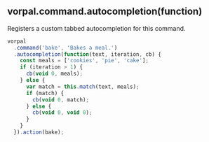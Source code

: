 ## vorpal.command.autocompletion(function)

Registers a custom tabbed autocompletion for this command. 

```js
vorpal
  .command('bake', 'Bakes a meal.')
  .autocompletion(function(text, iteration, cb) {
    const meals = ['cookies', 'pie', 'cake'];
    if (iteration > 1) {
      cb(void 0, meals);
    } else {
      var match = this.match(text, meals);
      if (match) {
        cb(void 0, match);
      } else {
        cb(void 0, void 0);
      }
    }
  }).action(bake);
```